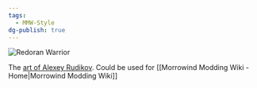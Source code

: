 ```yaml
---
tags:
  - MMW-Style
dg-publish: true
---
```


![Redoran Warrior](https://images-wixmp-ed30a86b8c4ca887773594c2.wixmp.com/f/d2dc7fc9-b00a-426e-b7d4-3cc80a99c190/d5b6zuo-787bc5b0-7811-4fc0-9473-09d8f5371dd7.jpg?token=eyJ0eXAiOiJKV1QiLCJhbGciOiJIUzI1NiJ9.eyJzdWIiOiJ1cm46YXBwOjdlMGQxODg5ODIyNjQzNzNhNWYwZDQxNWVhMGQyNmUwIiwiaXNzIjoidXJuOmFwcDo3ZTBkMTg4OTgyMjY0MzczYTVmMGQ0MTVlYTBkMjZlMCIsIm9iaiI6W1t7InBhdGgiOiJcL2ZcL2QyZGM3ZmM5LWIwMGEtNDI2ZS1iN2Q0LTNjYzgwYTk5YzE5MFwvZDViNnp1by03ODdiYzViMC03ODExLTRmYzAtOTQ3My0wOWQ4ZjUzNzFkZDcuanBnIn1dXSwiYXVkIjpbInVybjpzZXJ2aWNlOmZpbGUuZG93bmxvYWQiXX0.mv6Gvgi4lYNrghgiFIKqpKZWzkkCQ3lr6hNeOvs2RSQ)

The [art of Alexey Rudikov](https://www.deviantart.com/alexeyrudikov). Could be used for [[Morrowind Modding Wiki - Home|Morrowind Modding Wiki]]